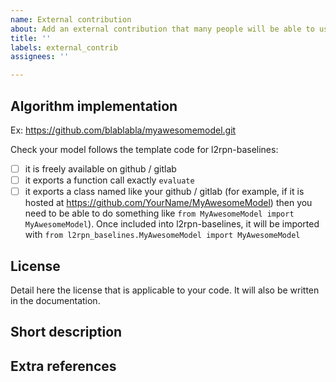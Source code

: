 ```yaml
---
name: External contribution
about: Add an external contribution that many people will be able to use
title: ''
labels: external_contrib
assignees: ''

---
```


## Algorithm implementation
<!--Provide us with the code where your model is implemented-->

Ex: https://github.com/blablabla/myawesomemodel.git

Check your model follows the template code for l2rpn-baselines:

- [ ] it is freely available on github / gitlab
- [ ] it exports a function call exactly `evaluate` 
- [ ] it exports a class named like your github / gitlab (for example, if it is    
  hosted at https://github.com/YourName/MyAwesomeModel) then you need to be able to do something like `from MyAwesomeModel import MyAwesomeModel`). Once 
  included into l2rpn-baselines, it will be imported with `from l2rpn_baselines.MyAwesomeModel import MyAwesomeModel`

## License
<!--  -->
Detail here the license that is applicable to your code. It will also be written in the documentation.

## Short description
<!--This description will appear on the documentation-->


## Extra references
<!--You can link acamemic papers, experiment results with your contribution  -->
<!--You can also say on which environment your model has been tested and / or
on which it does not work. -->
